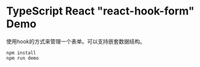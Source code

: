 TypeScript React "react-hook-form" Demo
=================================

使用hook的方式来管理一个表单。可以支持嵌套数据结构。

```
npm install
npm run demo
```
